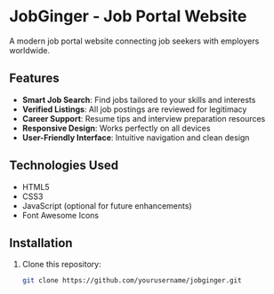 # JobGinger - Job Portal Website
A modern job portal website connecting job seekers with employers worldwide.

## Features

- **Smart Job Search**: Find jobs tailored to your skills and interests
- **Verified Listings**: All job postings are reviewed for legitimacy
- **Career Support**: Resume tips and interview preparation resources
- **Responsive Design**: Works perfectly on all devices
- **User-Friendly Interface**: Intuitive navigation and clean design

## Technologies Used

- HTML5
- CSS3
- JavaScript (optional for future enhancements)
- Font Awesome Icons

## Installation

1. Clone this repository:
   ```bash
   git clone https://github.com/yourusername/jobginger.git
